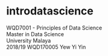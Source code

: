 # introdatascience
WQD7001 - Principles of Data Science <br/>
Master in Data Science <br/>
University Malaya <br/>
2018/19
WQD170005 Yew Yi Yin <br/>
